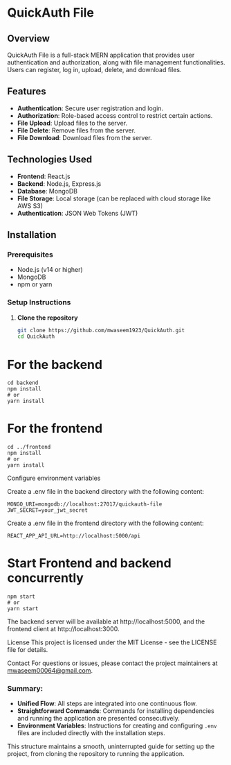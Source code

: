 # QuickAuth File

## Overview

QuickAuth File is a full-stack MERN application that provides user authentication and authorization, along with file management functionalities. Users can register, log in, upload, delete, and download files.

## Features

- **Authentication**: Secure user registration and login.
- **Authorization**: Role-based access control to restrict certain actions.
- **File Upload**: Upload files to the server.
- **File Delete**: Remove files from the server.
- **File Download**: Download files from the server.

## Technologies Used

- **Frontend**: React.js
- **Backend**: Node.js, Express.js
- **Database**: MongoDB
- **File Storage**: Local storage (can be replaced with cloud storage like AWS S3)
- **Authentication**: JSON Web Tokens (JWT)

## Installation

### Prerequisites

- Node.js (v14 or higher)
- MongoDB
- npm or yarn

### Setup Instructions

1. **Clone the repository**

   ```bash
   git clone https://github.com/mwaseem1923/QuickAuth.git
   cd QuickAuth

# For the backend
    cd backend
    npm install
    # or
    yarn install

# For the frontend
    cd ../frontend
    npm install
    # or
    yarn install

Configure environment variables

  Create a .env file in the backend directory with the following content:

    MONGO_URI=mongodb://localhost:27017/quickauth-file
    JWT_SECRET=your_jwt_secret

Create a .env file in the frontend directory with the following content:

    REACT_APP_API_URL=http://localhost:5000/api

# Start Frontend and backend concurrently
    npm start
    # or
    yarn start
    


The backend server will be available at http://localhost:5000, and the frontend client at http://localhost:3000.

License
This project is licensed under the MIT License - see the LICENSE file for details.

Contact
For questions or issues, please contact the project maintainers at mwaseem00064@gmail.com.


### Summary:

- **Unified Flow**: All steps are integrated into one continuous flow.
- **Straightforward Commands**: Commands for installing dependencies and running the application are presented consecutively.
- **Environment Variables**: Instructions for creating and configuring `.env` files are included directly with the installation steps.

This structure maintains a smooth, uninterrupted guide for setting up the project, from cloning the repository to running the application.


